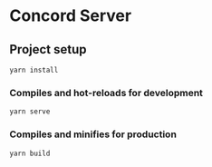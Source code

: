 # Concord Server

## Project setup

```
yarn install
```

### Compiles and hot-reloads for development

```
yarn serve
```

### Compiles and minifies for production

```
yarn build
```
